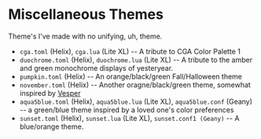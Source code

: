 # Miscellaneous Themes
Theme's I've made with no unifying, uh, theme.

  * `cga.toml` (Helix), `cga.lua` (Lite XL) -- A tribute to CGA Color Palette 1
  * `duochrome.toml` (Helix), `duochrome.lua` (Lite XL) -- A tribute to the
    amber and green monochrome displays of yesteryear.
  * `pumpkin.toml` (Helix) -- An orange/black/green Fall/Halloween theme
  * `november.toml` (Helix) -- Another oragne/black/green theme, somewhat
    inspired by [Vesper](https://github.com/raunofreiberg/vesper)
  * `aqua5blue.toml` (Helix), `aqua5blue.lua` (Lite XL),
    `aqua5blue.conf` (Geany) -- a green/blue theme inspired by a loved one's
    color preferences
  * `sunset.toml` (Helix), `sunset.lua` (Lite XL), `sunset.conf1 (Geany)` --
    A blue/orange theme.
